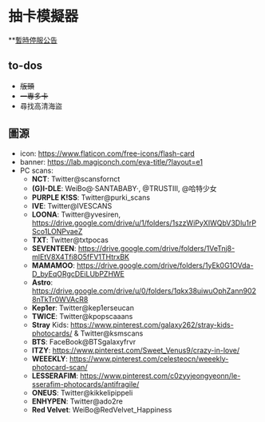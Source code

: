 # 抽卡模擬器
**[暫時停服公告](https://hackmd.io/@gBTyCODBRneIN12giDxbfQ/HJESj-48i)

## to-dos
- ~~版頭~~
- ~~一專多卡~~
- 尋找高清海盜

## 圖源
- icon: https://www.flaticon.com/free-icons/flash-card
- banner: https://lab.magiconch.com/eva-title/?layout=e1
- PC scans:
	- **NCT**: Twitter@scansfornct
	- **(G)I-DLE**: WeiBo@·SANTABABY·, @TRUSTIII, @哈特少女
	- **PURPLE K!SS**: Twitter@purki_scans
	- **IVE**: Twitter@IVESCANS
    - **LOONA**: Twitter@yvesiren, https://drive.google.com/drive/u/1/folders/1szzWiPyXIWQbV3Dlu1rPSco1LONPvaeZ
    - **TXT**: Twitter@txtpocas
    - **SEVENTEEN**: https://drive.google.com/drive/folders/1VeTnj8-mlEtV8X4Tfi8O5fFV1THtrxBK
    - **MAMAMOO**: https://drive.google.com/drive/folders/1yEk0G1OVda-D_byEqORgcDEiLUbPZHWE
    - **Astro**: https://drive.google.com/drive/u/0/folders/1qkx38uiwuOphZann9028nTkTr0WVAcR8
    - **Kep1er**: Twitter@kep1erseucan
    - **TWICE**: Twitter@kpopscaaans
    - **Stray** Kids: https://www.pinterest.com/galaxy262/stray-kids-photocards/ & Twitter@ksmscans
    - **BTS**: FaceBook@BTSgalaxyfrvr
    - **ITZY**: https://www.pinterest.com/Sweet_Venus9/crazy-in-love/
    - **WEEEKLY**: https://www.pinterest.com/celesteocn/weeekly-photocard-scan/
    - **LESSERAFIM**: https://www.pinterest.com/c0zyyjeongyeonn/le-sserafim-photocards/antifragile/
    - **ONEUS**: Twitter@kikkelipippeli
    - **ENHYPEN**: Twitter@ado2re
    - **Red Velvet**: WeiBo@RedVelvet_Happiness
